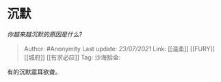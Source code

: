 # 沉默
*你越来越沉默的原因是什么?*

> Author: #Anonymity
> Last update: *23/07/2021*
> Link: [[温柔]] [[FURY]] [[城府]] [[有求必应]]
> Tag:
> 沙海拾金:

有的沉默震耳欲聋。
